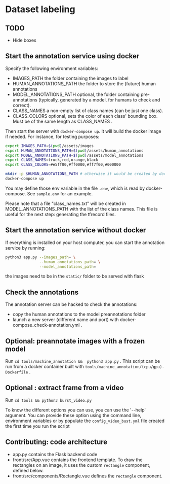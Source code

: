 # Dataset labeling

## TODO
-  Hide boxes

## Start the annotation service using docker

Specify the following environment variables:
- IMAGES_PATH the folder containing the images to label
- HUMAN_ANNOTATIONS_PATH the folder to store the (future) human annotations
- MODEL_ANNOTATIONS_PATH optional, the folder containing pre-annotations (typically, generated by a model, for humans to check and correct).
- CLASS_NAMES a non-empty list of class names (can be just one class).
- CLASS_COLORS optional, sets the color of each class' bounding box. Must be of the same length as CLASS_NAMES .

Then start the server with `docker-compose up`. It will build the docker image if needed. For instance, for testing purposes:
```bash
export IMAGES_PATH=$(pwd)/assets/images
export HUMAN_ANNOTATIONS_PATH=$(pwd)/assets/human_annotations
export MODEL_ANNOTATIONS_PATH=$(pwd)/assets/model_annotations
export CLASS_NAMES=truck,red,orange,black
export CLASS_COLORS=#e5ff00,#ff0000,#ff7f00,#000000

mkdir -p $HUMAN_ANNOTATIONS_PATH # otherwise it would be created by docker/root and be unwritable
docker-compose up
```

You may define those env variable in the file `.env`, which is read by docker-compose. See `sample.env` for an example.

Please note that a file "class_names.txt" will be created in MODEL_ANNOTATIONS_PATH with the list of the class names. This file is useful for the next step: generating the tfrecord files.

## Start the annotation service without docker
If everything is installed on your host computer, you can start the annotation service by running:

```bash
python3 app.py --images_path= \
               --human_annotations_path= \
               --model_annotations_path=
```

the images need to be in the `static/` folder to be served with flask

## Check the annotations
The annotation server can be hacked to check the annotations:
- copy the human annotations to the model preannotations folder
- launch a new server (different name and port) with docker-compose_check-annotation.yml .


## Optional: preannotate images with a frozen model
Run `cd tools/machine_annotation &&  python3 app.py` . This script can be run from a docker container built with `tools/machine_annotation/(cpu/gpu)-Dockerfile` .

## Optional : extract frame from a video
Run `cd tools && python3 burst_video.py`

To know the different options you can use, you can use the '--help' argument. You can provide these option using the command line, environment variables or by populate the `config_video_bust.yml` file created the first time you run the script

## Contributing: code architecture
- app.py contains the Flask backend code
- front/src/App.vue contains the frontend template. To draw the rectangles on an image, it uses the custom `rectangle` component, defined below.
- front/src/components/Rectangle.vue defines the `rectangle` component.
